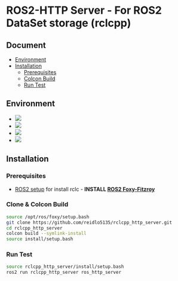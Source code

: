 # ROS2-HTTP Server - For ROS2 DataSet storage (rclcpp)

## Document
  - [Environment](#environment)
  - [Installation](#installation)
    - [Prerequisites](#prerequisites)
    - [Colcon Build](#clone--colcon-build)
    - [Run Test](#run-test)

## Environment
* <img src="https://img.shields.io/badge/cpp-magenta?style=for-the-badge&logo=cplusplus&logoColor=white">
* <img src="https://img.shields.io/badge/cmake-064F8C?style=for-the-badge&logo=cmake&logoColor=white">
* <img src="https://img.shields.io/badge/ROS2-22314E?style=for-the-badge&logo=ros&logoColor=white">
* <img src="https://img.shields.io/badge/ubuntu-E95420?style=for-the-badge&logo=ubuntu&logoColor=white">

## Installation

### Prerequisites
- [ROS2 setup](https://index.ros.org/doc/ros2/Installation/) for install rclc -
  **INSTALL [ROS2 Foxy-Fitzroy](https://docs.ros.org/en/foxy/Installation/Ubuntu-Install-Debians.html)**

### Clone & Colcon Build
```bash
source /opt/ros/foxy/setup.bash
git clone https://github.com/reidlo5135/rclcpp_http_server.git
cd rclcpp_http_server
colcon build --symlink-install
source install/setup.bash
```

### Run Test
```bash
source rclcpp_http_server/install/setup.bash
ros2 run rclcpp_http_server ros_http_server
```